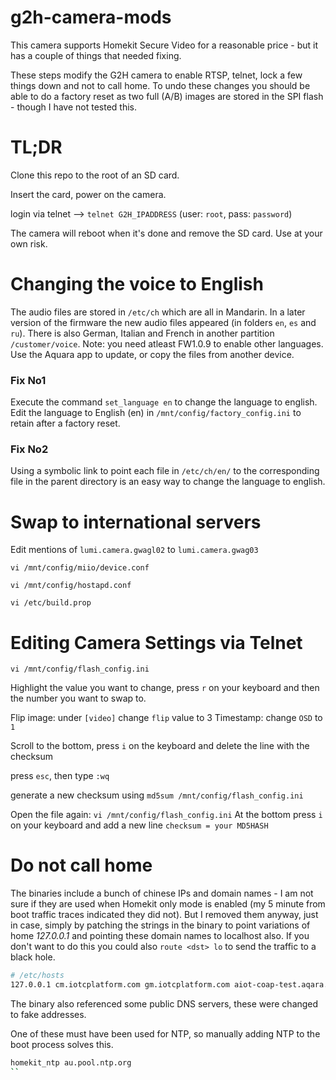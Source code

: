 # g2h-camera-mods
 
This camera supports Homekit Secure Video for a reasonable price - but it has a couple of things that needed fixing.
 
These steps modify the G2H camera to enable RTSP, telnet, lock a few things down and not to call home. To undo these changes you should be able to do a factory reset as two full (A/B) images are stored in the SPI flash - though I have not tested this.

# TL;DR
Clone this repo to the root of an SD card.

Insert the card, power on the camera.

login via telnet --> `telnet G2H_IPADDRESS` (user: `root`, pass: `password`)

The camera will reboot when it's done and remove the SD card. Use at your own risk.

# Changing the voice to English

The audio files are stored in `/etc/ch` which are all in Mandarin. In a later version of the firmware the new audio files appeared (in folders   `en`, `es` and `ru`). There is also German, Italian and French in another partition `/customer/voice`.
Note: you need atleast FW1.0.9 to enable other languages. Use the Aquara app to update, or copy the files from another device.

### Fix No1
Execute the command `set_language en` to change the language to english.
Edit the language to English (en) in `/mnt/config/factory_config.ini` to retain after a factory reset.

### Fix No2
Using a symbolic link to point each file in `/etc/ch/en/` to the corresponding file in the parent directory is an easy way to change the language to english.
 

# Swap to international servers
Edit mentions of `lumi.camera.gwagl02` to `lumi.camera.gwag03`

`vi /mnt/config/miio/device.conf`

`vi /mnt/config/hostapd.conf`

`vi /etc/build.prop`

# Editing Camera Settings via Telnet
`vi /mnt/config/flash_config.ini`

Highlight the value you want to change, press `r` on your keyboard and then the number you want to swap to.

Flip image: under `[video]` change `flip` value to 3
Timestamp: change `OSD` to `1`

Scroll to the bottom, press `i` on the keyboard and delete the line with the checksum

press `esc`, then type `:wq`

generate a new checksum using `md5sum /mnt/config/flash_config.ini`

Open the file again: `vi /mnt/config/flash_config.ini`
At the bottom press `i` on your keyboard and add a new line `checksum = your MD5HASH`
 
# Do not call home
 
The binaries include a bunch of chinese IPs and domain names - I am not sure if they are used when Homekit only mode is enabled (my 5 minute from boot traffic traces indicated they did not). But I removed them anyway, just in case, simply by patching the strings in the binary to point variations of home _127.0.0.1_ and pointing these domain names to localhost also. If you don't want to do this you could also `route <dst> lo` to send the traffic to a black hole.
 
 
```bash
# /etc/hosts
127.0.0.1 cm.iotcplatform.com gm.iotcplatform.com aiot-coap-test.aqara.cn
```
 
The binary also referenced some public DNS servers, these were changed to fake addresses.
 
One of these must have been used for NTP, so manually adding NTP to the boot process solves this.
 
```bash
homekit_ntp au.pool.ntp.org
``
